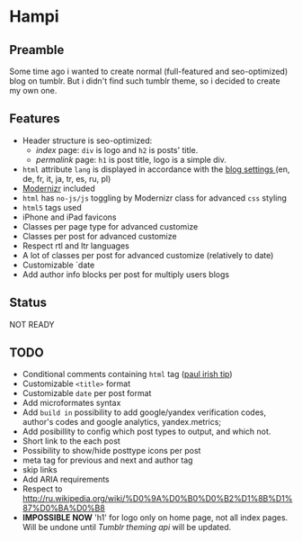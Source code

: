 Hampi
=====

Preamble
--------
Some time ago i wanted to create normal (full-featured and seo-optimized) blog on tumblr. But i didn't find such tumblr theme, so i decided to create my own one.


Features
--------
* Header structure is seo-optimized:
	* *index* page: `div` is logo and `h2` is posts' title.
	* *permalink* page: `h1` is post title, logo is a simple div.
* `html` attribute `lang` is displayed in accordance with the [blog settings ][2] (en, de, fr, it, ja, tr, es, ru, pl)
* [Modernizr][3] included
* `html` has `no-js/js` toggling by Modernizr class for advanced `css` styling
* `html5` tags used
* iPhone and iPad favicons
* Classes per page type for advanced customize
* Classes per post for advanced customize
* Respect rtl and ltr languages
* A lot of classes per post for advanced customize (relatively to date)
* Customizable `date
* Add author info blocks per post for multiply users blogs

Status
------
NOT READY

TODO
----
* Conditional comments containing `html` tag ([paul irish tip][1])
* Customizable `<title>` format
* Customizable `date` per post format
* Add microformates syntax
* Add `build in` possibility to add google/yandex verification codes, author's codes and google analytics, yandex.metrics;
* Add posibillity to config which post types to output, and which not.
* Short link to the each post
* Possibility to show/hide posttype icons per post
* meta tag for previous and next and author tag
* skip links
* Add ARIA requirements	
* Respect to http://ru.wikipedia.org/wiki/%D0%9A%D0%B0%D0%B2%D1%8B%D1%87%D0%BA%D0%B8
* **IMPOSSIBLE NOW** 'h1' for logo only on home page, not all index pages. Will be undone until *Tumblr theming api* will be updated.

[1]: http://paulirish.com/2008/conditional-stylesheets-vs-css-hacks-answer-neither
[2]: https://www.tumblr.com/preferences
[3]: https://github.com/Modernizr/Modernizr